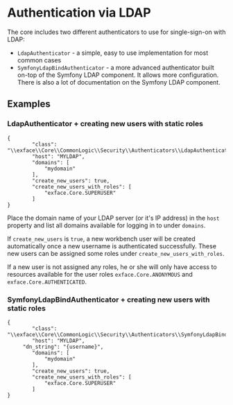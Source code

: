 # Authentication via LDAP

The core includes two different authenticators to use for single-sign-on with LDAP:

- `LdapAuthenticator` - a simple, easy to use implementation for most common cases
- `SymfonyLdapBindAuthenticator` - a more advanced authenticator built on-top of the Symfony LDAP component. It allows more configuration. There is also a lot of documentation on the Symfony LDAP component.

## Examples

### LdapAuthenticator + creating new users with static roles

```
{
		"class": "\\exface\\Core\\CommonLogic\\Security\\Authenticators\\LdapAuthenticator",
		"host": "MYLDAP",
		"domains": [
			"mydomain"
		],
		"create_new_users": true,
		"create_new_users_with_roles": [
			"exface.Core.SUPERUSER"
		]
}
```

Place the domain name of your LDAP server (or it's IP address) in the `host` property
and list all domains available for logging in to under `domains`.

If `create_new_users` is `true`, a new workbench user will be created automatically once
a new username is authenticated successfully. These new users can be assigned some roles
under `create_new_users_with_roles`. 

If a new user is not assigned any roles, he or she will only have access to resources
available for the user roles `exface.Core.ANONYMOUS` and `exface.Core.AUTHENTICATED`.

### SymfonyLdapBindAuthenticator + creating new users with static roles

```
{
		"class": "\\exface\\Core\\CommonLogic\\Security\\Authenticators\\SymfonyLdapBindAuthenticator",
		"host": "MYLDAP",
     "dn_string": "{username}",
		"domains": [
			"mydomain"
		],
		"create_new_users": true,
		"create_new_users_with_roles": [
			"exface.Core.SUPERUSER"
		]
}
```

